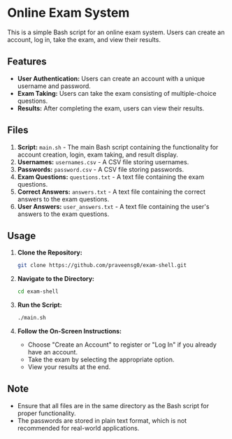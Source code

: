 # Online Exam System

This is a simple Bash script for an online exam system. Users can create an account, log in, take the exam, and view their results.

## Features

- **User Authentication:** Users can create an account with a unique username and password.
- **Exam Taking:** Users can take the exam consisting of multiple-choice questions.
- **Results:** After completing the exam, users can view their results.

## Files

1. **Script:** `main.sh` - The main Bash script containing the functionality for account creation, login, exam taking, and result display.
2. **Usernames:** `usernames.csv` - A CSV file storing usernames.
3. **Passwords:** `password.csv` - A CSV file storing passwords.
4. **Exam Questions:** `questions.txt` - A text file containing the exam questions.
5. **Correct Answers:** `answers.txt` - A text file containing the correct answers to the exam questions.
6. **User Answers:** `user_answers.txt` - A text file containing the user's answers to the exam questions.

## Usage

1. **Clone the Repository:**

    ```bash
    git clone https://github.com/praveensg0/exam-shell.git
    ```

2. **Navigate to the Directory:**

    ```bash
    cd exam-shell
    ```

3. **Run the Script:**

    ```bash
    ./main.sh
    ```

4. **Follow the On-Screen Instructions:**

    - Choose "Create an Account" to register or "Log In" if you already have an account.
    - Take the exam by selecting the appropriate option.
    - View your results at the end.

## Note

- Ensure that all files are in the same directory as the Bash script for proper functionality.
- The passwords are stored in plain text format, which is not recommended for real-world applications.

